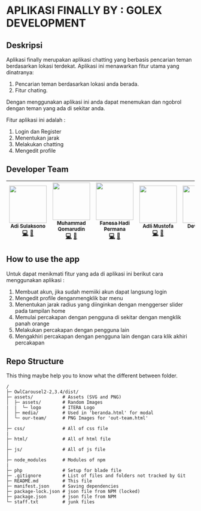 
# APLIKASI FINALLY BY : GOLEX DEVELOPMENT

## Deskripsi 
Aplikasi finally merupakan aplikasi chatting yang berbasis pencarian teman berdasarkan lokasi terdekat. Aplikasi ini menawarkan fitur utama yang dinatranya:
1. Pencarian teman berdasarkan lokasi anda berada.
2. Fitur chating.

Dengan menggunakan aplikasi ini anda dapat menemukan dan ngobrol dengan teman yang ada di sekitar anda.

Fitur aplikasi ini adalah :
1. Login dan Register
2. Menentukan jarak  
3. Melakukan chatting
4. Mengedit profile

## Developer Team
|  [<img src="https://avatars.githubusercontent.com/u/98870264?s=64&v=4" width="100px;"/><br /><sub><b>Adi Sulaksono</b></sub>](https://github.com/adislksn)<br />[💻](https://github.com/adislksn/FE-PPLK-2022/commits?author=adislksn "Code") [🔧](https://github.com/adislksn/adislksn-theme) | [<img src="https://avatars.githubusercontent.com/u/74146018?s=64&v=4" width="100px;"/><br /><sub><b>Muhammad Qomarudin</b></sub>](https://github.com/masQ-21dev)<br />[💻](https://github.com/adislksn/FE-PPLK-2022/commits?author=masQ-21dev "Code") [🔧](https://github.com/adislksn/FE-PPLK-2022/masQ-21dev-theme) |  [<img src="https://avatars.githubusercontent.com/u/63780649?v=4" width="100px;"/><br /><sub><b>Fanesa Hadi Permana</b></sub>](https://github.com/neszha)<br />[💻](https://github.com/adislksn/FE-PPLK-2022/commits?author=neszha "Code") [🔧](https://github.com/adislksn/FE-PPLK-2022/neszha-theme) | [<img src="https://avatars.githubusercontent.com/u/103428648?s=400&u=951975b16b746a8db5975b3f54a15b28ef8cd467&v=4" width="100px;"/><br /><sub><b>Adli Mustofa</b></sub>](https://github.com/AdliMustofa120140022)<br />[💻](https://github.com/adislksn/FE-PPLK-2022/commits?author=AdliMustofa120140022 "Code") [🔧](https://github.com/adislksn/FE-PPLK-2022/AdliMustofa120140022-theme) | [<img src="https://avatars.githubusercontent.com/u/104608536?v=4" width="100px;"/><br /><sub><b>Devi Kurnia</b></sub>](https://github.com/devikrn)<br />[💻](https://github.com/adislksn/FE-PPLK-2022/commits?author=devikrn "Code") [🔧](https://github.com/adislksn/FE-PPLK-2022/devikrn-theme) |
|--|--|--|--|--|

## How to use the app
Untuk dapat menikmati fitur yang ada di aplikasi ini berikut cara menggunakan aplikasi :

1. Membuat akun, jika sudah memiiki akun dapat langsung login
2. Mengedit profile denganmengklik bar menu
3. Menentukan jarak radius yang diinginkan dengan menggerser slider pada tampilan home
4. Memulai percakapan dengan pengguna di sekitar dengan mengklik panah orange
5. Melakukan percakapan dengan pengguna lain
6. Mengakhiri percakapan dengan pengguna lain dengan cara klik akhiri percakapan

## Repo Structure
This thing maybe help you to know what the different between folder.

```
/
├─ OwlCarousel2-2,3.4/dist/
├─ assets/           # Assets (SVG and PNG)
│  ├─ assets/        # Random Images
|  |  └─ logo        # ITERA Logo
│  ├─ media/         # Used in 'beranda.html' for modal 
│  └─ our-team/      # PNG Images for 'out-team.html'
│  
├─ css/              # All of css file
|
├─ html/             # All of html file
│
├─ js/               # All of js file
│
├─ node_modules      # Modules of npm
|
├─ php               # Setup for blade file
├─ .gitignore        # List of files and folders not tracked by Git
├─ README.md         # This file
├─ manifest.json     # Saving dependencies
├─ package-lock.json # json file from NPM (locked)
├─ package.json      # json file from NPM
└─ staff.txt         # junk files
```
